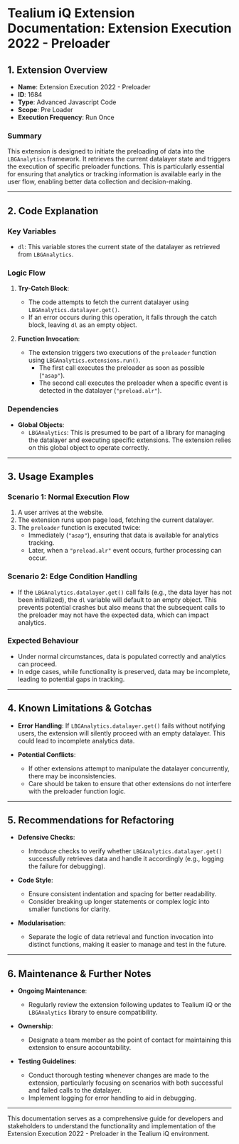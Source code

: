 # Tealium iQ Extension Documentation: Extension Execution 2022 - Preloader

## 1. Extension Overview
- **Name**: Extension Execution 2022 - Preloader
- **ID**: 1684
- **Type**: Advanced Javascript Code
- **Scope**: Pre Loader
- **Execution Frequency**: Run Once

### Summary
This extension is designed to initiate the preloading of data into the `LBGAnalytics` framework. It retrieves the current datalayer state and triggers the execution of specific preloader functions. This is particularly essential for ensuring that analytics or tracking information is available early in the user flow, enabling better data collection and decision-making.

---

## 2. Code Explanation

### Key Variables
- `dl`: This variable stores the current state of the datalayer as retrieved from `LBGAnalytics`.

### Logic Flow
1. **Try-Catch Block**: 
   - The code attempts to fetch the current datalayer using `LBGAnalytics.datalayer.get()`.
   - If an error occurs during this operation, it falls through the catch block, leaving `dl` as an empty object.

2. **Function Invocation**:
   - The extension triggers two executions of the `preloader` function using `LBGAnalytics.extensions.run()`.
     - The first call executes the preloader as soon as possible (`"asap"`).
     - The second call executes the preloader when a specific event is detected in the datalayer (`"preload.alr"`).

### Dependencies
- **Global Objects**:
  - `LBGAnalytics`: This is presumed to be part of a library for managing the datalayer and executing specific extensions. The extension relies on this global object to operate correctly.

---

## 3. Usage Examples

### Scenario 1: Normal Execution Flow
1. A user arrives at the website.
2. The extension runs upon page load, fetching the current datalayer.
3. The `preloader` function is executed twice:
   - Immediately (`"asap"`), ensuring that data is available for analytics tracking.
   - Later, when a `"preload.alr"` event occurs, further processing can occur.

### Scenario 2: Edge Condition Handling
- If the `LBGAnalytics.datalayer.get()` call fails (e.g., the data layer has not been initialized), the `dl` variable will default to an empty object. This prevents potential crashes but also means that the subsequent calls to the preloader may not have the expected data, which can impact analytics.

### Expected Behaviour
- Under normal circumstances, data is populated correctly and analytics can proceed.
- In edge cases, while functionality is preserved, data may be incomplete, leading to potential gaps in tracking.

---

## 4. Known Limitations & Gotchas

- **Error Handling**: If `LBGAnalytics.datalayer.get()` fails without notifying users, the extension will silently proceed with an empty datalayer. This could lead to incomplete analytics data.
  
- **Potential Conflicts**: 
  - If other extensions attempt to manipulate the datalayer concurrently, there may be inconsistencies. 
  - Care should be taken to ensure that other extensions do not interfere with the preloader function logic.

---

## 5. Recommendations for Refactoring

- **Defensive Checks**: 
  - Introduce checks to verify whether `LBGAnalytics.datalayer.get()` successfully retrieves data and handle it accordingly (e.g., logging the failure for debugging).

- **Code Style**: 
  - Ensure consistent indentation and spacing for better readability.
  - Consider breaking up longer statements or complex logic into smaller functions for clarity.

- **Modularisation**: 
  - Separate the logic of data retrieval and function invocation into distinct functions, making it easier to manage and test in the future.

---

## 6. Maintenance & Further Notes

- **Ongoing Maintenance**:
  - Regularly review the extension following updates to Tealium iQ or the `LBGAnalytics` library to ensure compatibility.
  
- **Ownership**: 
  - Designate a team member as the point of contact for maintaining this extension to ensure accountability.

- **Testing Guidelines**: 
  - Conduct thorough testing whenever changes are made to the extension, particularly focusing on scenarios with both successful and failed calls to the datalayer.
  - Implement logging for error handling to aid in debugging.

--- 

This documentation serves as a comprehensive guide for developers and stakeholders to understand the functionality and implementation of the Extension Execution 2022 - Preloader in the Tealium iQ environment.